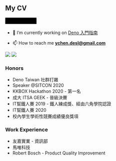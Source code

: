 ## My CV

![intro](https://github.com/ianchen0119/ianchen0119/blob/master/minifesto.gif)

- 🔭 I’m currently working on [Deno 入門指南](https://ianchen0119.gitbook.io/deno/)

- 📫 How to reach me **ychen.desl@gmail.com**

![](https://github-readme-stats.vercel.app/api?username=ianchen0119&show_icons=true&locale=en)
![](https://gist.githubusercontent.com/ianchen0119/ba1675cab0a4541db75457efd98180a2/raw/3ed59438a0099e7cc0221f7aec84e5315fec2fa6/usedlang.svg)


### Honors

- Deno Taiwan 社群打雜
- Speaker @SITCON 2020
- KKBOX Hackathon 2020 - 第一名
- 成大 ITSA GEEK - 晉級決賽
- IT幫鐵人賽 2019 - 鐵人練成獎、經由六角學院認證
- IT幫鐵人賽 2020 
- 校內學生學術性競賽成績優良獎項

### Work Experience

- 友嘉實業 - 資訊部
- 馬唯科技
- Robert Bosch - Product Quality Improvement

